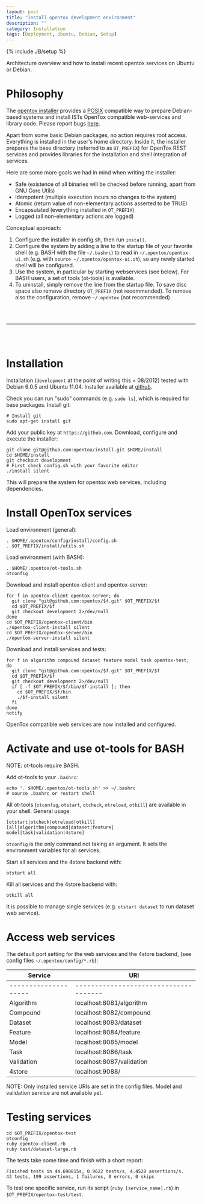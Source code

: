 ```yaml
---
layout: post
title: "Install opentox development environment"
description: ""
category: Installation
tags: [Deployment, Ubuntu, Debian, Setup]
---
```

{% include JB/setup %}

Architecture overview and how to install recent opentox services on Ubuntu or Debian.

# Philosophy

The [opentox installer](https://github.com/opentox/install/tree/development) provides a [POSIX](http://en.wikipedia.org/wiki/POSIX) compatible way to prepare Debian-based systems and install ISTs OpenTox compatible web-services and library code. Please report bugs [here](http://github.com/opentox/install).

Apart from some basic Debian packages, no action requires root access. Everything is installed in the user's home directory. Inside it, the installer prepares the base directory (referred to as `OT_PREFIX`) for OpenTox REST services and provides libraries for the installation and shell integration of services. 

Here are some more goals we had in mind when writing the installer:

- Safe (existence of all binaries will be checked before running, apart from GNU Core Utils)
- Idempotent (multiple execution incurs no changes to the system)
- Atomic (return value of non-elementary actions asserted to be TRUE)
- Encapsulated (everything installed in `OT_PREFIX`)
- Logged (all non-elementary actions are logged)

Conceptual approach:

1. Configure the installer in config.sh, then run `install`. 
2. Configure the system by adding a line to the startup file of your favorite shell (e.g. BASH with the file `~/.bashrc`) to read in `~/.opentox/opentox-ui.sh` (e.g. with `source ~/.opentox/opentox-ui.sh`), so any newly started shell will be configured. 
3. Use the system, in particular by starting webservices (see below). For BASH users, a set of tools (ot-tools) is available.
4. To uninstall, simply remove the line from the startup file. To save disc space also remove directory `OT_PREFIX` (not recommended). To remove also the configuration, remove `~/.opentox` (not recommended).

<br>
<br>
<hr>
<br>
<br>

# Installation

Installation (`development` at the point of writing this = 08/2012) tested with Debian 6.0.5 and Ubuntu 11.04. Installer available at [github](https://github.com/opentox/install).

Check you can run "sudo" commands (e.g. `sudo ls`), which is required for base packages. Install git:

    # Install git
    sudo apt-get install git 

Add your public key at `https://github.com`. Download, configure and execute the installer:

    git clone git@github.com:opentox/install.git $HOME/install
    cd $HOME/install
    git checkout development
    # First check config.sh with your favorite editor
    ./install silent

This will prepare the system for opentox web services, including dependencies. 

# Install OpenTox services

Load environment (general):

    . $HOME/.opentox/config/install/config.sh
    . $OT_PREFIX/install/utils.sh
    
Load environment (with BASH):

    . $HOME/.opentox/ot-tools.sh
    otconfig

Download and install opentox-client and opentox-server:
    
    for f in opentox-client opentox-server; do 
      git clone "git@github.com:opentox/$f.git" $OT_PREFIX/$f
      cd $OT_PREFIX/$f
      git checkout development 2>/dev/null
    done 
    cd $OT_PREFIX/opentox-client/bin 
    ./opentox-client-install silent
    cd $OT_PREFIX/opentox-server/bin
    ./opentox-server-install silent

Download and install services and tests:

    for f in algorithm compound dataset feature model task opentox-test; do
      git clone "git@github.com:opentox/$f.git" $OT_PREFIX/$f
      cd $OT_PREFIX/$f
      git checkout development 2>/dev/null
      if [ -f $OT_PREFIX/$f/bin/$f-install ]; then
        cd $OT_PREFIX/$f/bin
        ./$f-install silent
      fi
    done
    notify

OpenTox compatible web services are now installed and configured.   
    

# Activate and use ot-tools for BASH 

NOTE: ot-tools require BASH.

Add ot-tools to your `.bashrc`:

    echo '. $HOME/.opentox/ot-tools.sh' >> ~/.bashrc
    # source .bashrc or restart shell

All ot-tools (`otconfig`, `otstart`, `otcheck`, `otreload`, `otkill`) are available in your shell. General usage: 

    [otstart|otcheck|otreload|otkill] [all|algorithm|compound|dataset|feature|
    model|task|validation|4store]

`otconfig` is the only command not taking an argument. It sets the environment variables for all services. 

Start all services and the 4store backend with:

    otstart all 

Kill all services and the 4store backend with:
    
    otkill all

It is possible to manage single services (e.g. `otstart dataset` to run dataset web service). 

# Access web services

The default port setting for the web services and the 4store backend,  (see config files `~/.opentox/config/*.rb`):

| Service | URI | 
| ------ | ------ |
| --------------------  | ------------------------------------- |
| Algorithm | localhost:8081/algorithm | 
| Compound | localhost:8082/compound |
| Dataset | localhost:8083/dataset |
| Feature | localhost:8084/feature |
| Model | localhost:8085/model |
| Task | localhost:8086/task |
| Validation | localhost:8087/validation |
| 4store | localhost:9088/ |

NOTE: Only installed service URIs are set in the config files. Model and validation service are not available yet. 

# Testing services

    cd $OT_PREFIX/opentox-test
    otconfig
    ruby opentox-client.rb
    ruby test/dataset-large.rb


The tests take some time and finish with a short report:

    Finished tests in 44.690815s, 0.9622 tests/s, 4.4528 assertions/s.
    43 tests, 199 assertions, 1 failures, 0 errors, 0 skips

To test one specific service, run its script (`ruby [service_name].rb`) in `$OT_PREFIX/opentox-test/test`.
